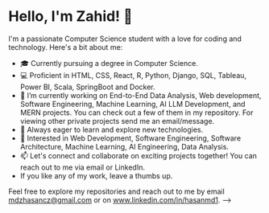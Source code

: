 # Hello, I'm Zahid! 👋

I'm a passionate Computer Science student with a love for coding and technology. Here's a bit about me:

- 🎓 Currently pursuing a degree in Computer Science.
- 💻 Proficient in HTML, CSS, React, R, Python, Django, SQL, Tableau, Power BI, Scala, SpringBoot and Docker.
- 🔭 I’m currently working on End-to-End Data Analysis, Web development, Software Engineering, Machine Learning, AI LLM Development, and MERN projects. You can check out a few of them in my repository. For viewing other private projects send me an email/message.
- 🚀 Always eager to learn and explore new technologies.
- 🌟 Interested in Web Development, Software Engineering, Software Architecture, Machine Learning, AI Engineering, Data Analysis.
- 📫 Let's connect and collaborate on exciting projects together! You can reach out to me via email or LinkedIn.
- If you like any of my work, leave a thumbs up.

Feel free to explore my repositories and reach out to me by email mdzhasancz@gmail.com or on www.linkedin.com/in/hasanmd1.
-->
